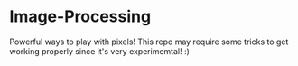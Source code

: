 # Image-Processing
Powerful ways to play with pixels! This repo may require some tricks to get working properly since it's very experimemtal! :)
